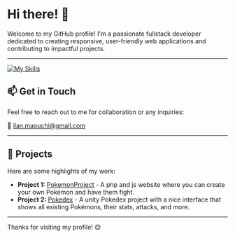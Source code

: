 # Hi there! 👋

Welcome to my GitHub profile! I'm a passionate fullstack developer dedicated to creating responsive, user-friendly web applications and contributing to impactful projects.

---
[![My Skills](https://skillicons.dev/icons?i=js,html,css,cs,dotnet,express,figma,git,java,mysql,nodejs,php,prisma,py,react,sass,symfony,ts,unity,visualstudio,vscode,vite,ae,ps,pp,cpp&perline=13)](https://skillicons.dev)


## 📫 Get in Touch

Feel free to reach out to me for collaboration or any inquiries:

📧 [ilan.maouchi@gmail.com](mailto:ilan.maouchi@gmail.com)

---

## 🌟 Projects

Here are some highlights of my work:

- **Project 1:** [PokemonProject](https://www.github.com/IlanDeVinci/PokemonProject) - A php and js website where you can create your own Pokémon and have them fight.
- **Project 2:** [Pokedex](https://www.github.com/IlanDeVinci/Pokedex) - A unity Pokedex project with a nice interface that shows all existing Pokémons, their stats, attacks, and more.

---

Thanks for visiting my profile! 😊
